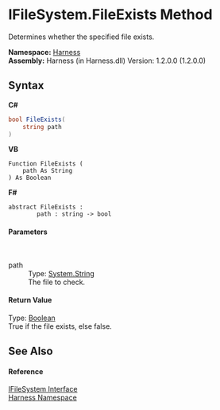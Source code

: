 # IFileSystem.FileExists Method 
 

Determines whether the specified file exists.

**Namespace:**&nbsp;<a href="c306edfe-5c5e-b933-d794-fef44c8f4ffc">Harness</a><br />**Assembly:**&nbsp;Harness (in Harness.dll) Version: 1.2.0.0 (1.2.0.0)

## Syntax

**C#**<br />
``` C#
bool FileExists(
	string path
)
```

**VB**<br />
``` VB
Function FileExists ( 
	path As String
) As Boolean
```

**F#**<br />
``` F#
abstract FileExists : 
        path : string -> bool 

```


#### Parameters
&nbsp;<dl><dt>path</dt><dd>Type: <a href="http://msdn2.microsoft.com/en-us/library/s1wwdcbf" target="_blank">System.String</a><br />The file to check.</dd></dl>

#### Return Value
Type: <a href="http://msdn2.microsoft.com/en-us/library/a28wyd50" target="_blank">Boolean</a><br />True if the file exists, else false.

## See Also


#### Reference
<a href="909a3336-6146-b483-daa3-1f937bf46f87">IFileSystem Interface</a><br /><a href="c306edfe-5c5e-b933-d794-fef44c8f4ffc">Harness Namespace</a><br />